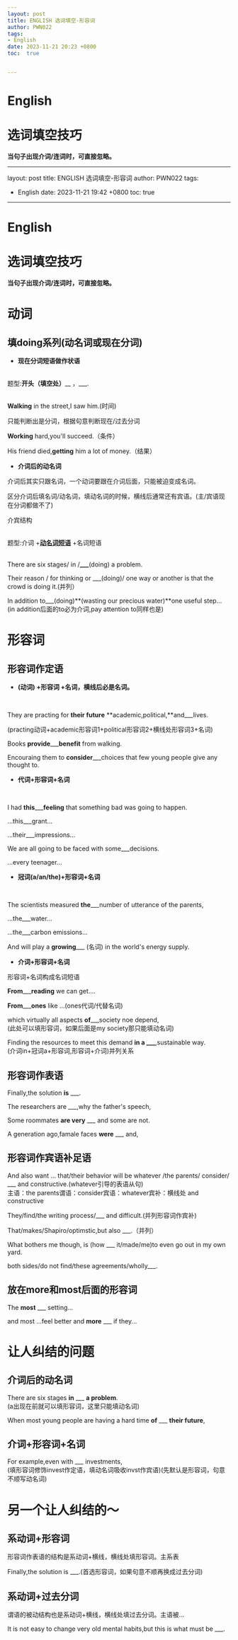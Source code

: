 ```yaml
---
layout: post
title: ENGLISH 选词填空-形容词
author: PWN022
tags:
- English
date: 2023-11-21 20:23 +0800
toc:  true


---
```


# English

# 选词填空技巧

**当句子出现介词/连词时，可直接忽略。**

---

layout: post
title: ENGLISH 选词填空-形容词
author: PWN022
tags:

- English
  date: 2023-11-21 19:42 +0800
  toc:  true

---

# English

# 选词填空技巧

**当句子出现介词/连词时，可直接忽略。**

# 动词

## 填doing系列(动名词或现在分词)

- **现在分词短语做作状语**

<br>题型:**开头（填空处）**__ ，___.

<br>**Walking** in the street,I saw him.(时间)  

只能判断出是分词，根据句意判断现在/过去分词

**Working** hard,you'll succeed.（条件）

His friend died,**getting**  him  a lot of money.（结果）

- **介词后的动名词**

介词后其实只跟名词，一个动词要跟在介词后面，只能被迫变成名词。

区分介词后填名词/动名词，填动名词的时候，横线后通常还有宾语。(主/宾语现在分词都做不了)

介宾结构

<br>题型:介词  +<u>**动名词短语**</u>  +名词短语

<br>There are six stages/ in /**___**(doing) a problem.

Their reason / for thinking or ___(doing)/ one way or another is that the crowd is doing it.(并列）

In addition to___(doing)**(wasting our precious water)**one useful step...
(in addition后面的to必为介词,pay attention to同样也是)

# 形容词

## 形容词作定语

- **(动词)   +形容词   +名词，横线后必是名词。**

<br>

They are practing for **their future** **academic,political,**and___lives.

(practing动词+academic形容词1+political形容词2+横线处形容词3+名词)

Books **provide**___**benefit** from walking.

Encouraing them to **consider**___choices that few young people give any thought to.

- **代词+形容词+名词**

<br>

I had **this**___**feeling** that something bad was going to happen.

...this___grant...

...their___impressions...

We are all going to be faced with some___decisions.

...every   teenager...

- **冠词(a/an/the)+形容词+名词**

<br>

The scientists measured **the**___number of utterance  of the parents,

...the___water...

...the___carbon emissions...

And will play a **growing**___ (名词) in the world's energy supply.

- **介词+形容词+名词**

形容词+名词构成名词短语
<br>

**From**___**reading** we can get....

**From**___**ones** like ...(ones代词/代替名词)

which virtually all aspects **of**___society noe depend,  
(此处可以填形容词，如果后面是my society那只能填动名词)

Finding the resources to meet this demand **in a ___**,sustainable way.  
(介词in+冠词a+形容词,形容词+介词)并列关系

## 形容词作表语

Finally,the solution **is** ___.

The researchers are ___,why the father's speech,

Some roommates **are very** ___ and some are not.

A generation ago,famale faces **were** ___ and,

## 形容词作宾语补足语

And also want ... that/their behavior will be whatever /the parents/ consider/ ___ and constructive.(whatever引导的表语从句)  
主语：the parents谓语：consider宾语：whatever宾补：横线处 and constructive

They/find/the writing process/___ and difficult.(并列形容词作宾补)

That/makes/Shapiro/optimstic,but also ___.（并列）

What bothers me though, is (how ___ it/made/me)to even go out in my own yard.

both sides/do not find/these agreements/wholly___.

## 放在more和most后面的形容词

The **most** ___ setting...

and most ...feel better and **more** ___ if they...

# 让人纠结的问题

## 介词后的动名词

There are six stages **in** ___ **a problem**.  
(a出现在前就可以填形容词，这里只能填动名词)

When most young people are having a hard time **of** ___ **their future**,

## 介词+形容词+名词

For example,even with ___ investments,  
(填形容词修饰invest作定语，填动名词吸收invst作宾语)(先默认是形容词，句意不顺写动名词)

# 另一个让人纠结的～

## 系动词+形容词

形容词作表语的结构是系动词+横线，横线处填形容词。主系表

Finally,the solution is ___.(首选形容词，如果句意不顺再换成过去分词)

## 系动词+过去分词

谓语的被动结构也是系动词+横线，横线处填过去分词。主语被...

It is not easy to change very old mental habits,but this is what must be ___.
